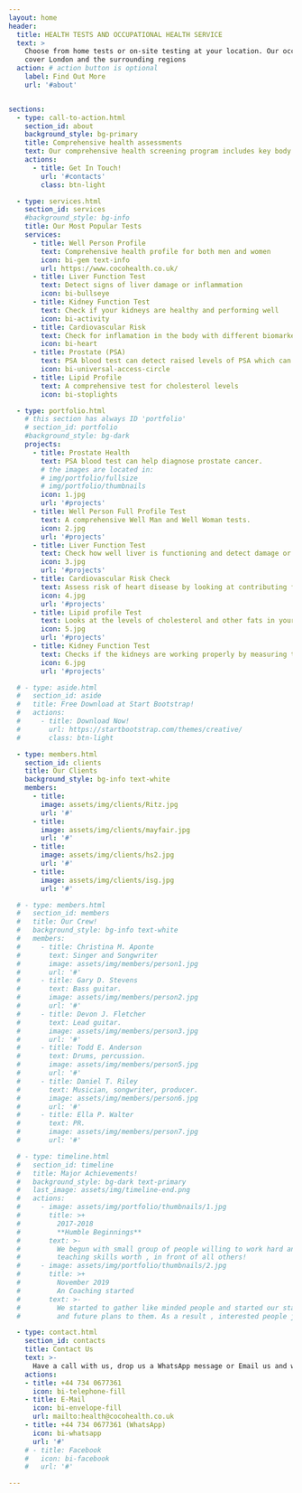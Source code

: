 ```yaml
---
layout: home
header:
  title: HEALTH TESTS AND OCCUPATIONAL HEALTH SERVICE 
  text: >
    Choose from home tests or on-site testing at your location. Our occupational health practitioners
    cover London and the surrounding regions
  action: # action button is optional
    label: Find Out More
    url: '#about'


sections:
  - type: call-to-action.html
    section_id: about
    background_style: bg-primary
    title: Comprehensive health assessments
    text: Our comprehensive health screening program includes key body functions blood tests such as Liver, Prostate (PSA), Kidney and Wellperson whole body tests. We take a proactively approach to monitor potential health issues that could impact the workforce overall well-being and productivity.
    actions:
      - title: Get In Touch!
        url: '#contacts'
        class: btn-light

  - type: services.html
    section_id: services
    #background_style: bg-info
    title: Our Most Popular Tests
    services:
      - title: Well Person Profile
        text: Comprehensive health profile for both men and women
        icon: bi-gem text-info
        url: https://www.cocohealth.co.uk/
      - title: Liver Function Test
        text: Detect signs of liver damage or inflammation
        icon: bi-bullseye
      - title: Kidney Function Test
        text: Check if your kidneys are healthy and performing well
        icon: bi-activity
      - title: Cardiovascular Risk
        text: Check for inflamation in the body with different biomarkers such as CRP, LDL and Non-HDL cholesterol
        icon: bi-heart
      - title: Prostate (PSA)
        text: PSA blood test can detect raised levels of PSA which can help detect early signs of prostate cancer
        icon: bi-universal-access-circle
      - title: Lipid Profile
        text: A comprehensive test for cholesterol levels
        icon: bi-stoplights

  - type: portfolio.html
    # this section has always ID 'portfolio'
    # section_id: portfolio
    #background_style: bg-dark
    projects:
      - title: Prostate Health
        text: PSA blood test can help diagnose prostate cancer.
        # the images are located in:
        # img/portfolio/fullsize
        # img/portfolio/thumbnails
        icon: 1.jpg
        url: '#projects'
      - title: Well Person Full Profile Test
        text: A comprehensive Well Man and Well Woman tests.
        icon: 2.jpg
        url: '#projects'
      - title: Liver Function Test
        text: Check how well liver is functioning and detect damage or inflammation inside the liver.
        icon: 3.jpg
        url: '#projects'
      - title: Cardiovascular Risk Check
        text: Assess risk of heart disease by looking at contributing factors such as high levels of cholesterol.
        icon: 4.jpg
        url: '#projects'
      - title: Lipid profile Test
        text: Looks at the levels of cholesterol and other fats in your blood.
        icon: 5.jpg
        url: '#projects'
      - title: Kidney Function Test
        text: Checks if the kidneys are working properly by measuring the levels of urea, creatinine and certain dissolved salts.
        icon: 6.jpg
        url: '#projects'

  # - type: aside.html
  #   section_id: aside
  #   title: Free Download at Start Bootstrap!
  #   actions:
  #     - title: Download Now!
  #       url: https://startbootstrap.com/themes/creative/
  #       class: btn-light

  - type: members.html
    section_id: clients
    title: Our Clients
    background_style: bg-info text-white
    members:
      - title: 
        image: assets/img/clients/Ritz.jpg
        url: '#'
      - title: 
        image: assets/img/clients/mayfair.jpg
        url: '#'
      - title: 
        image: assets/img/clients/hs2.jpg
        url: '#'
      - title: 
        image: assets/img/clients/isg.jpg
        url: '#'

  # - type: members.html
  #   section_id: members
  #   title: Our Crew!
  #   background_style: bg-info text-white
  #   members:
  #     - title: Christina M. Aponte
  #       text: Singer and Songwriter
  #       image: assets/img/members/person1.jpg
  #       url: '#'
  #     - title: Gary D. Stevens
  #       text: Bass guitar.
  #       image: assets/img/members/person2.jpg
  #       url: '#'
  #     - title: Devon J. Fletcher
  #       text: Lead guitar.
  #       image: assets/img/members/person3.jpg
  #       url: '#'
  #     - title: Todd E. Anderson
  #       text: Drums, percussion.
  #       image: assets/img/members/person5.jpg
  #       url: '#'
  #     - title: Daniel T. Riley
  #       text: Musician, songwriter, producer.
  #       image: assets/img/members/person6.jpg
  #       url: '#'
  #     - title: Ella P. Walter
  #       text: PR.
  #       image: assets/img/members/person7.jpg
  #       url: '#'

  # - type: timeline.html
  #   section_id: timeline
  #   title: Major Achievements!
  #   background_style: bg-dark text-primary
  #   last_image: assets/img/timeline-end.png
  #   actions:
  #     - image: assets/img/portfolio/thumbnails/1.jpg
  #       title: >+
  #         2017-2018
  #         **Humble Beginnings**
  #       text: >-
  #         We begun with small group of people willing to work hard and make our
  #         teaching skills worth , in front of all others!
  #     - image: assets/img/portfolio/thumbnails/2.jpg
  #       title: >+
  #         November 2019
  #         An Coaching started
  #       text: >-
  #         We started to gather like minded people and started our stategies
  #         and future plans to them. As a result , interested people joined us!

  - type: contact.html
    section_id: contacts
    title: Contact Us
    text: >-
      Have a call with us, drop us a WhatsApp message or Email us and we will promptly get back to you to discuss your needs
    actions:
    - title: +44 734 0677361
      icon: bi-telephone-fill
    - title: E-Mail
      icon: bi-envelope-fill
      url: mailto:health@cocohealth.co.uk
    - title: +44 734 0677361 (WhatsApp)
      icon: bi-whatsapp
      url: '#'
    # - title: Facebook
    #   icon: bi-facebook
    #   url: '#'

---
```


